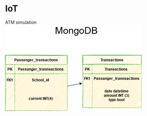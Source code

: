 # IoT
ATM simulation
![IOT simulation](https://raw.githubusercontent.com/Carpooll/IOT-Backend/main/Untitled%20Diagram.png)
